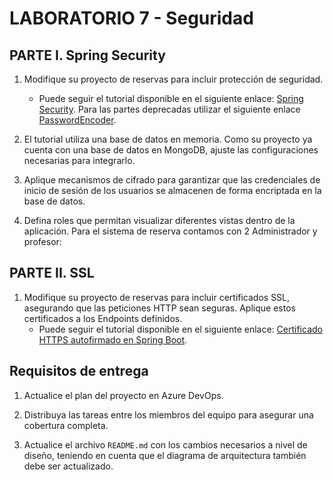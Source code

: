 # LABORATORIO 7 - Seguridad

## PARTE I. Spring Security

1. Modifique su proyecto de reservas para incluir protección de seguridad.
   - Puede seguir el tutorial disponible en el siguiente enlace: [Spring Security](https://spring.io/guides/gs/securing-web). Para las partes deprecadas utilizar el siguiente enlace [PasswordEncoder](https://www.baeldung.com/spring-security-5-default-password-encoder).

2. El tutorial utiliza una base de datos en memoria. Como su proyecto ya cuenta con una base de datos en MongoDB, ajuste las configuraciones necesarias para integrarlo.

3. Aplique mecanismos de cifrado para garantizar que las credenciales de inicio de sesión de los usuarios se almacenen de forma encriptada en la base de datos.

4. Defina roles que permitan visualizar diferentes vistas dentro de la aplicación. Para el sistema de reserva contamos con 2 Administrador y profesor:

## PARTE II. SSL

1. Modifique su proyecto de reservas para incluir certificados SSL, asegurando que las peticiones HTTP sean seguras. Aplique estos certificados a los Endpoints definidos.
   - Puede seguir el tutorial disponible en el siguiente enlace: [Certificado HTTPS autofirmado en Spring Boot](https://www.baeldung.com/spring-boot-https-self-signed-certificate).

## Requisitos de entrega

1. Actualice el plan del proyecto en Azure DevOps.

2. Distribuya las tareas entre los miembros del equipo para asegurar una cobertura completa.

3. Actualice el archivo `README.md` con los cambios necesarios a nivel de diseño, teniendo en cuenta que el diagrama de arquitectura también debe ser actualizado.
